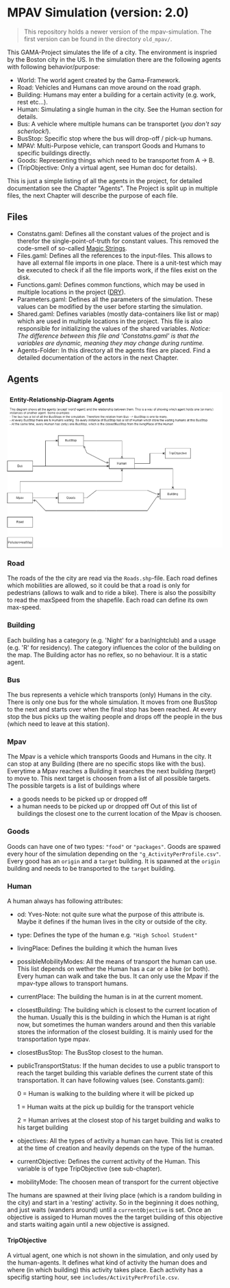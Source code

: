 # MPAV Simulation (version: 2.0)
> This repository holds a newer version of the mpav-simulation. The first version can be found in the directory `old_mpav/`.

This GAMA-Project simulates the life of a city. The environment is inspried by the Boston city in the US. In the simulation there are the following agents with following behavior/purpose:
- World: The world agent created by the Gama-Framework.
- Road: Vehicles and Humans can move around on the road graph.
- Building: Humans may enter a building for a certain activity (e.g. work, rest etc...).
- Human: Simulating a single human in the city. See the Human section for details.
- Bus: A vehicle where multiple humans can be transportet (*you don't say scherlock!*).
- BusStop: Specific stop where the bus will drop-off / pick-up humans.
- MPAV: Multi-Purpose vehicle, can transport Goods and Humans to specific buildings directly.
- Goods: Representing things which need to be transportet from A -> B.
- (TripObjective: Only a virtual agent, see Human doc for details).

This is just a simple listing of all the agents in the project, for detailed documentation see the Chapter "Agents".
The Project is split up in multiple files, the next Chapter will describe the purpose of each file.

## Files
- Constatns.gaml: Defines all the constant values of the project and is therefor the single-point-of-truth for constant values. This removed the code-smell of so-called [Magic Strings](https://deviq.com/antipatterns/magic-strings).
- Files.gaml: Defines all the references to the input-files. This allows to have all external file imports in one place. There is a unit-test which may be executed to check if all the file imports work, if the files exist on the disk.
- Functions.gaml: Defines common functions, which may be used in multiple locations in the project ([DRY](https://en.wikipedia.org/wiki/Don%27t_repeat_yourself)).
- Parameters.gaml: Defines all the parameters of the simulation. These values can be modified by the user before starting the simulation.
- Shared.gaml: Defines variables (mostly data-containers like list or map) which are used in multiple locations in the project. This file is also responsible for initializing the values of the shared variables. *Notice: The difference between this file and 'Constatns.gaml' is that the variables are dynamic, meaning they may change during runtime.*
- Agents-Folder: In this directory all the agents files are placed. Find a detailed documentation of the actors in the next Chapter.

## Agents
![erm](./doc/ERM-Agents.png)

### Road
The roads of the the city are read via the `Roads.shp`-file. Each road defines which mobilities are allowed, so it could be that a road is only for pedestrians (allows to walk and to ride a bike). There is also the possibilty to read the maxSpeed from the shapefile. Each road can define its own max-speed. 

### Building
Each building has a category (e.g. 'Night' for a bar/nightclub) and a usage (e.g. 'R' for residency). The category influences the color of the building on the map. The Building actor has no reflex, so no behaviour. It is a static agent. 

### Bus
The bus represents a vehicle which transports (only) Humans in the city. There is only one bus for the whole simulation. It moves from one BusStop to the next and starts over when the final stop has been reached. At every stop the bus picks up the waiting people and drops off the people in the bus (which need to leave at this station).

### Mpav
The Mpav is a vehicle which transports Goods and Humans in the city. It can stop at any Building (there are no specific stops like with the bus). Everytime a Mpav reaches a Building it searches the next building (target) to move to. This next target is choosen from a list of all possible targets. The possible targets is a list of buildings where
- a goods needs to be picked up or dropped off
- a human needs to be picked up or dropped off
Out of this list of buildings the closest one to the current location of the Mpav is choosen.

### Goods
Goods can have one of two types: `"food"` or `"packages"`. Goods are spawed every hour of the simulation depending on the `"g_ActivityPerProfile.csv"`. Every good has an `origin` and a `target` building. It is spawned at the `origin` building and needs to be transported to the `target` building.

### Human
A human always has following attributes:
- od: Yves-Note: not quite sure what the purpose of this attribute is. Maybe it defines if the human lives in the city or outside of the city.
- type: Defines the type of the human e.g. `"High School Student"`
- livingPlace: Defines the building it which the human lives
- possibleMobilityModes: All the means of transport the human can use. This list depends on wether the Human has a car or a bike (or both). Every human can walk and take the bus. It can only use the Mpav if the mpav-type allows to transport humans.
- currentPlace: The building the human is in at the current moment.
- closestBuilding: The building which is closest to the current location of the human. Usually this is the building in which the Human is at right now, but sometimes the human wanders around and then this variable stores the information of the closest building. It is mainly used for the transportation type mpav.
- closestBusStop: The BusStop closest to the human.
- publicTransportStatus: If the human decides to use a public transport to reach the target building this variable defines the current state of this transportation. It can have following values (see. Constants.gaml):

    0 = Human is walking to the building where it will be picked up
    
    1 = Human waits at the pick up buildig for the transport vehicle
    
    2 = Human arrives at the closest stop of his target building and walks to his target building

- objectives: All the types of activity a human can have. This list is created at the time of creation and heavily depends on the type of the human.
- currentObjective: Defines the current activity of the Human. This variable is of type TripObjective (see sub-chapter).
- mobilityMode: The choosen mean of transport for the current objective

The humans are spawned at their living place (which is a random building in the city) and start in a 'resting' activity. So in the beginning it does nothing, and just waits (wanders around) until a `currentObjective` is set. Once an objective is assiged to Human moves the the target building of this objective and starts waiting again until a new objective is assigned.

#### TripObjective
A virtual agent, one which is not shown in the simulation, and only used by the human-agents. It defines what kind of activity the human does and where (in which building) this activity takes place. Each activity has a specifig starting hour, see `includes/ActivityPerProfile.csv`.
